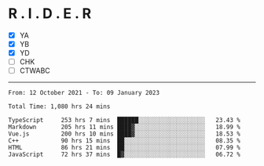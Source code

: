 # R . I . D . E . R

- [x] YA
- [x] YB
- [x] YD
- [ ] CHK
- [ ] CTWABC

---

<!--START_SECTION:waka-->

```text
From: 12 October 2021 - To: 09 January 2023

Total Time: 1,080 hrs 24 mins

TypeScript     253 hrs 7 mins  ██████░░░░░░░░░░░░░░░░░░░   23.43 %
Markdown       205 hrs 11 mins ████▓░░░░░░░░░░░░░░░░░░░░   18.99 %
Vue.js         200 hrs 10 mins ████▓░░░░░░░░░░░░░░░░░░░░   18.53 %
C++            90 hrs 15 mins  ██░░░░░░░░░░░░░░░░░░░░░░░   08.35 %
HTML           86 hrs 21 mins  ██░░░░░░░░░░░░░░░░░░░░░░░   07.99 %
JavaScript     72 hrs 37 mins  █▓░░░░░░░░░░░░░░░░░░░░░░░   06.72 %
```

<!--END_SECTION:waka-->
